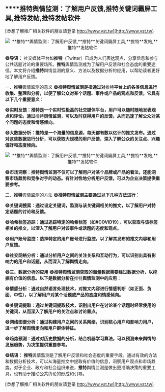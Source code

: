 ## ****推特**舆情监测：了解用户反馈,**推特**关键词霸屏工具,**推特**发帖,**推特**发帖软件**

[😍想了解推广相关软件的朋友请登录 http://www.vst.tw](http://www.vst.tw)

 <center><img src="https://vst.tw/MP4/tuiguang/png/2.png" alt="**推特**舆情监测：了解用户反馈,**推特**关键词霸屏工具,**推特**发帖,**推特**发帖软件"></center>

**😄导语：**
社交媒体平台如**推特**（Twitter）已成为人们表达观点、分享信息和参与公共话题讨论的重要场所。**推特**舆情监测成为了解用户反馈和社会态度的重要途径。本文将介绍**推特**舆情监测的意义、方法以及数据分析的应用，以帮助读者更好地了解用户反馈。

一、**推特**舆情监测的意义
**😄**推特**舆情监测是指通过对**推特**平台上的各类信息进行收集、整理和分析，以便了解公众对某个话题、事件或产品的观点和反馈。它具有以下几个重要意义：**

**😄实时反馈：**推特**是一个实时性极高的社交媒体平台，用户可以随时随地发表观点和评论。通过**推特**舆情监测，可以及时获得用户的反馈，从而迅速了解公众对某个问题的态度和情感倾向。**

**😄大数据分析：**推特**是一个海量的信息源，每天都有数以亿计的推文发布。通过对这些数据进行分析，可以获取大规模的用户反馈，深入了解公众的关注点、兴趣偏好和态度倾向。**

 <center><img src="https://vst.tw/MP4/tuiguang/png/3.png" alt="**推特**舆情监测：了解用户反馈,**推特**关键词霸屏工具,**推特**发帖,**推特**发帖软件"></center>

**😄市场洞察：**推特**舆情监测不仅可以了解用户对某个品牌或产品的看法，还能洞察市场趋势和竞争对手的动态。有针对性地分析用户反馈，可以为企业决策提供重要参考。**

二、**推特**舆情监测的方法
**😄**推特**舆情监测主要通过以下几种方法进行：**

**😄关键词搜索：通过设定关键词，监测与该关键词相关的推文，以了解用户对特定话题的讨论和反馈。**

**😄哈希标签追踪：通过追踪特定的哈希标签（如#COVID19），可以获取与该标签相关的推文，以深入了解用户对该事件或话题的态度和观点。**

**😄用户账号监控：选择特定的用户账号进行监控，以了解其发布的推文内容和用户反馈。**

**😄社交网络分析：通过分析用户之间的关注关系和互动行为，可以识别出具有影响力的用户和话题，从而深入了解舆情走向。**

**😄三、数据分析的应用**
**😄**推特**舆情监测获取的海量数据需要经过数据分析，以挖掘有价值的信息。以下是数据分析在**推特**舆情监测中的应用：**

**😄情感分析：通过自然语言处理技术，对推文内容进行情感判断（如正面、负面、中性），以了解用户对某个话题或产品的态度和情感倾向。**

**😄关键词提取：通过关键词提取技术，识别出用户在讨论某个话题时经常使用的关键词，从而深入了解用户的关注点和讨论重点。**

**😄网络图谱分析：通过构建用户之间的关系网络，识别核心用户和影响力用户，进一步了解舆情走向和用户群体特征。**

**😄趋势预测：通过对历史数据的分析，结合机器学习算法，可以预测未来舆情的发展趋势，为决策提供重要参考。**

**😄结语：**
**推特**舆情监测是了解用户反馈和社会态度的重要手段。通过有效的方法和数据分析技术，可以从海量推文中提取有价值的信息，洞察用户观点和市场趋势。对于企业、政府和社会组织来说，**推特**舆情监测是做出更准确决策的重要工具，也有助于推动公共舆论的形成和引导。

[😍想了解推广相关软件的朋友请登录 http://www.vst.tw](http://www.vst.tw)



